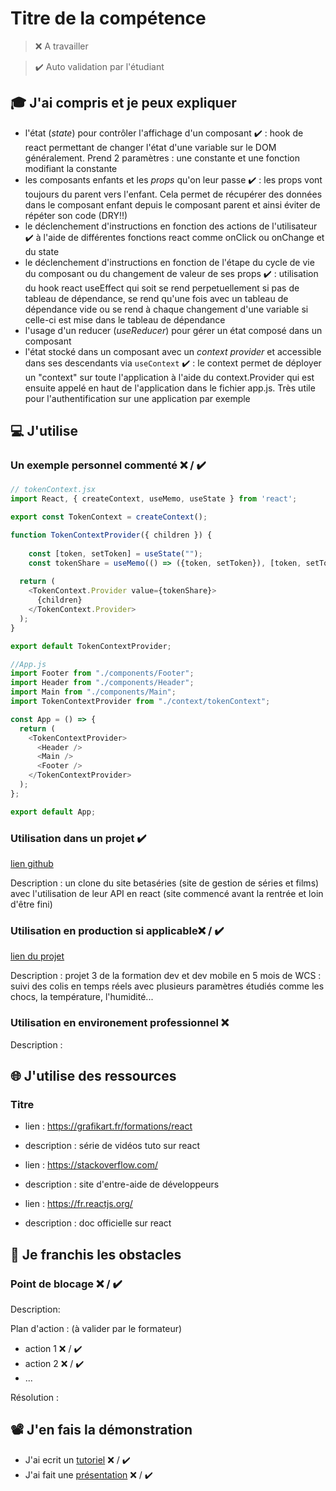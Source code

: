 # Titre de la compétence

> ❌ A travailler

> ✔️ Auto validation par l'étudiant

## 🎓 J'ai compris et je peux expliquer

- l'état (_state_) pour contrôler l'affichage d'un composant ✔️ : hook de react permettant de changer l'état d'une variable sur le DOM généralement. Prend 2 paramètres : une constante et une fonction modifiant la constante
- les composants enfants et les _props_ qu'on leur passe ✔️ : les props vont toujours du parent vers l'enfant. Cela permet de récupérer des données dans le composant enfant depuis le composant parent et ainsi éviter de répéter son code (DRY!!)
- le déclenchement d'instructions en fonction des actions de l'utilisateur ✔️ à l'aide de différentes fonctions react comme onClick ou onChange et du state
- le déclenchement d'instructions en fonction de l'étape du cycle de vie du composant ou du changement de valeur de ses props ✔️ : utilisation du hook react useEffect qui soit se rend perpetuellement si pas de tableau de dépendance, se rend qu'une fois avec un tableau de dépendance vide ou se rend à chaque changement d'une variable si celle-ci est mise dans le tableau de dépendance
- l'usage d'un reducer (_useReducer_) pour gérer un état composé dans un composant
- l'état stocké dans un composant avec un _context provider_ et accessible dans ses descendants via `useContext` ✔️ : le context permet de déployer un "context" sur toute l'application à l'aide du context.Provider qui est ensuite appelé en haut de l'application dans le fichier app.js. Très utile pour l'authentification sur une application par exemple 

## 💻 J'utilise

### Un exemple personnel commenté ❌ / ✔️

```javascript
// tokenContext.jsx
import React, { createContext, useMemo, useState } from 'react';

export const TokenContext = createContext();

function TokenContextProvider({ children }) {
 
    const [token, setToken] = useState("");
    const tokenShare = useMemo(() => ({token, setToken}), [token, setToken]);
 
  return (
    <TokenContext.Provider value={tokenShare}>
      {children}
    </TokenContext.Provider>
  );
}

export default TokenContextProvider;

//App.js
import Footer from "./components/Footer";
import Header from "./components/Header";
import Main from "./components/Main";
import TokenContextProvider from "./context/tokenContext";

const App = () => {
  return (
    <TokenContextProvider>
      <Header />
      <Main />
      <Footer />
    </TokenContextProvider>
  );
};

export default App;

```

### Utilisation dans un projet ✔️

[lien github](https://github.com/JenniferDELEO/Betaseries-clone)

Description : un clone du site betaséries (site de gestion de séries et films) avec l'utilisation de leur API en react (site commencé avant la rentrée et loin d'être fini)

### Utilisation en production si applicable❌ / ✔️

[lien du projet](https://github.com/Plinn/monoceros_mobile)

Description : projet 3 de la formation dev et dev mobile en 5 mois de WCS : suivi des colis en temps réels avec plusieurs paramètres étudiés comme les chocs, la température, l'humidité...

### Utilisation en environement professionnel ❌

Description :

## 🌐 J'utilise des ressources

### Titre

- lien : https://grafikart.fr/formations/react
- description : série de vidéos tuto sur react

- lien : https://stackoverflow.com/
- description : site d'entre-aide de développeurs

- lien : https://fr.reactjs.org/
- description : doc officielle sur react

## 🚧 Je franchis les obstacles

### Point de blocage ❌ / ✔️

Description:

Plan d'action : (à valider par le formateur)

- action 1 ❌ / ✔️
- action 2 ❌ / ✔️
- ...

Résolution :

## 📽️ J'en fais la démonstration

- J'ai ecrit un [tutoriel](...) ❌ / ✔️
- J'ai fait une [présentation](...) ❌ / ✔️
